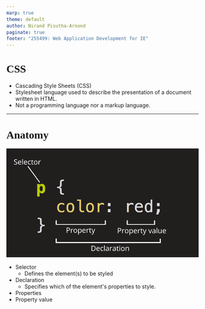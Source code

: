 ```yaml
---
marp: true
theme: default
author: Nirand Pisutha-Arnond
paginate: true
footer: "255499: Web Application Development for IE"
---
```


<style>
    :root {
    font-family: kanit light;
}
h1 {
  font-family: kanit regular
}
</style>

# CSS

- Cascading Style Sheets (CSS)
- Stylesheet language used to describe the presentation of a document written in HTML.
- Not a programming language nor a markup language.

---

# Anatomy

![bg contain right:40%](./img/css_dec.png)

- Selector
  - Defines the element(s) to be styled
- Declaration
  - Specifies which of the element's properties to style.
- Properties
- Property value
